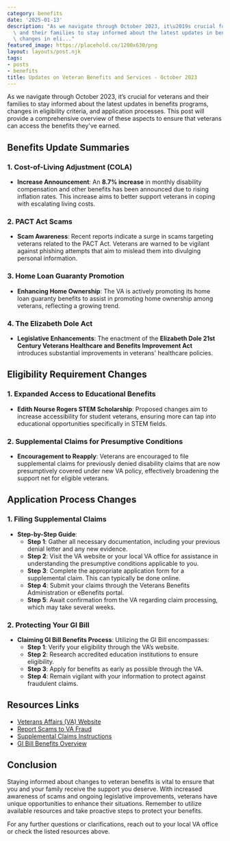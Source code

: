 ```yaml
---
category: benefits
date: '2025-01-13'
description: "As we navigate through October 2023, it\u2019s crucial for veterans\
  \ and their families to stay informed about the latest updates in benefits programs,\
  \ changes in eli..."
featured_image: https://placehold.co/1200x630/png
layout: layouts/post.njk
tags:
- posts
- benefits
title: Updates on Veteran Benefits and Services - October 2023
---
```


As we navigate through October 2023, it’s crucial for veterans and their families to stay informed about the latest updates in benefits programs, changes in eligibility criteria, and application processes. This post will provide a comprehensive overview of these aspects to ensure that veterans can access the benefits they've earned.

## Benefits Update Summaries

### 1. Cost-of-Living Adjustment (COLA)
- **Increase Announcement**: An **8.7% increase** in monthly disability compensation and other benefits has been announced due to rising inflation rates. This increase aims to better support veterans in coping with escalating living costs.

### 2. PACT Act Scams
- **Scam Awareness**: Recent reports indicate a surge in scams targeting veterans related to the PACT Act. Veterans are warned to be vigilant against phishing attempts that aim to mislead them into divulging personal information.

### 3. Home Loan Guaranty Promotion
- **Enhancing Home Ownership**: The VA is actively promoting its home loan guaranty benefits to assist in promoting home ownership among veterans, reflecting a growing trend.

### 4. The Elizabeth Dole Act
- **Legislative Enhancements**: The enactment of the **Elizabeth Dole 21st Century Veterans Healthcare and Benefits Improvement Act** introduces substantial improvements in veterans' healthcare policies.

## Eligibility Requirement Changes

### 1. Expanded Access to Educational Benefits
- **Edith Nourse Rogers STEM Scholarship**: Proposed changes aim to increase accessibility for student veterans, ensuring more can tap into educational opportunities specifically in STEM fields.

### 2. Supplemental Claims for Presumptive Conditions
- **Encouragement to Reapply**: Veterans are encouraged to file supplemental claims for previously denied disability claims that are now presumptively covered under new VA policy, effectively broadening the support net for eligible veterans.

## Application Process Changes

### 1. Filing Supplemental Claims
- **Step-by-Step Guide**:
  - **Step 1**: Gather all necessary documentation, including your previous denial letter and any new evidence.
  - **Step 2**: Visit the VA website or your local VA office for assistance in understanding the presumptive conditions applicable to you.
  - **Step 3**: Complete the appropriate application form for a supplemental claim. This can typically be done online.
  - **Step 4**: Submit your claims through the Veterans Benefits Administration or eBenefits portal.
  - **Step 5**: Await confirmation from the VA regarding claim processing, which may take several weeks.

### 2. Protecting Your GI Bill
- **Claiming GI Bill Benefits Process**: Utilizing the GI Bill encompasses:
  - **Step 1**: Verify your eligibility through the VA’s website.
  - **Step 2**: Research accredited education institutions to ensure eligibility.
  - **Step 3**: Apply for benefits as early as possible through the VA.
  - **Step 4**: Remain vigilant with your information to protect against fraudulent claims.

## Resources Links

- [Veterans Affairs (VA) Website](https://www.va.gov)
- [Report Scams to VA Fraud](https://www.va.gov/report-fraud)
- [Supplemental Claims Instructions](https://www.va.gov/supplemental-claims)
- [GI Bill Benefits Overview](https://www.va.gov/education/about-gi-bill-benefits)

## Conclusion
Staying informed about changes to veteran benefits is vital to ensure that you and your family receive the support you deserve. With increased awareness of scams and ongoing legislative improvements, veterans have unique opportunities to enhance their situations. Remember to utilize available resources and take proactive steps to protect your benefits.

For any further questions or clarifications, reach out to your local VA office or check the listed resources above.